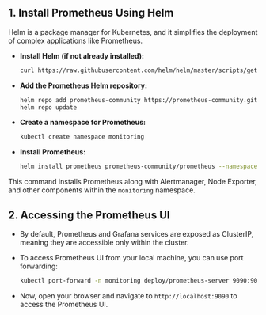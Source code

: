 ## 1. Install Prometheus Using Helm
Helm is a package manager for Kubernetes, and it simplifies the deployment of complex applications like Prometheus.

- **Install Helm (if not already installed):**
  ```bash
  curl https://raw.githubusercontent.com/helm/helm/master/scripts/get-helm-3 | bash
  ```

- **Add the Prometheus Helm repository:**
  ```bash
  helm repo add prometheus-community https://prometheus-community.github.io/helm-charts
  helm repo update
  ```

- **Create a namespace for Prometheus:**
  ```bash
  kubectl create namespace monitoring
  ```

- **Install Prometheus:**
  ```bash
  helm install prometheus prometheus-community/prometheus --namespace monitoring
  ```

This command installs Prometheus along with Alertmanager, Node Exporter, and other components within the `monitoring` namespace.



## 2. Accessing the Prometheus UI
- By default, Prometheus and Grafana services are exposed as ClusterIP, meaning they are accessible only within the cluster.

- To access Prometheus UI from your local machine, you can use port forwarding:
  ```bash
  kubectl port-forward -n monitoring deploy/prometheus-server 9090:9090
  ```
- Now, open your browser and navigate to `http://localhost:9090` to access the Prometheus UI.

